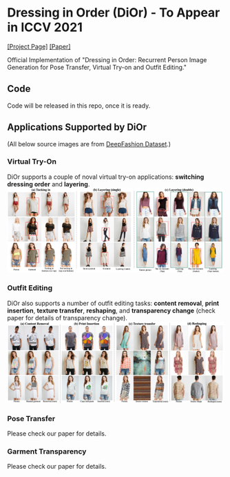 # Dressing in Order (DiOr) - To Appear in ICCV 2021

[\[Project Page\]](https://cuiaiyu.github.io/dressing-in-order/)
[\[Paper\]](https://arxiv.org/abs/2104.07021)

Official Implementation of "Dressing in Order: Recurrent Person Image Generation for Pose Transfer, Virtual Try-on and Outfit Editing."

## Code
Code will be released in this repo, once it is ready. 

## Applications Supported by DiOr
(All below source images are from [DeepFashion Dataset](http://mmlab.ie.cuhk.edu.hk/projects/DeepFashion.html).)
### Virtual Try-On
DiOr supports a couple of noval virtual try-on applications: __switching dressing order__ and __layering__. 
![alt text](Images/short_try_on_editing.png "Title")

### Outfit Editing
DiOr also supports a number of outfit editing tasks: __content removal__, __print insertion__, __texture transfer__, __reshaping__, and __transparency change__ (check paper for details of transparency change).
![alt text](Images/short_editing.png "Title")
### Pose Transfer
Please check our paper for details.

### Garment Transparency
Please check our paper for details.
